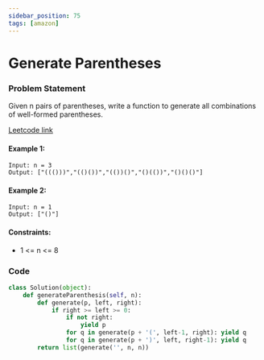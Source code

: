 ```yaml
---
sidebar_position: 75
tags: [amazon]
---
```


# Generate Parentheses

### Problem Statement

Given n pairs of parentheses, write a function to generate all combinations of well-formed parentheses.

[Leetcode link](https://leetcode.com/problems/generate-parentheses/)

#### Example 1:

```
Input: n = 3
Output: ["((()))","(()())","(())()","()(())","()()()"]
```

#### Example 2:

```
Input: n = 1
Output: ["()"]
```

#### Constraints:

- 1 <= n <= 8

### Code

```python title="Python Code"
class Solution(object):
    def generateParenthesis(self, n):
        def generate(p, left, right):
            if right >= left >= 0:
                if not right:
                    yield p
                for q in generate(p + '(', left-1, right): yield q
                for q in generate(p + ')', left, right-1): yield q
        return list(generate('', n, n))

```
